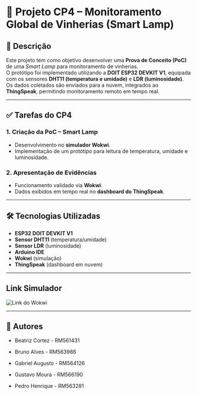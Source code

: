 # 🍷 Projeto CP4 – Monitoramento Global de Vinherias (Smart Lamp)

## 📌 Descrição
Este projeto tem como objetivo desenvolver uma **Prova de Conceito (PoC)** de uma *Smart Lamp* para monitoramento de vinherias.  
O protótipo foi implementado utilizando a **DOIT ESP32 DEVKIT V1**, equipada com os sensores **DHT11 (temperatura e umidade)** e **LDR (luminosidade)**.  
Os dados coletados são enviados para a nuvem, integrados ao **ThingSpeak**, permitindo monitoramento remoto em tempo real.

---

## ✅ Tarefas do CP4

### 1. Criação da PoC – Smart Lamp
- Desenvolvimento no **simulador Wokwi**.  
- Implementação de um protótipo para leitura de temperatura, umidade e luminosidade.

### 2. Apresentação de Evidências
- Funcionamento validado via **Wokwi**.  
- Dados exibidos em tempo real no **dashboard do ThingSpeak**.

---

## 🛠️ Tecnologias Utilizadas
- **ESP32 DOIT DEVKIT V1**
- **Sensor DHT11** (temperatura/umidade)
- **Sensor LDR** (luminosidade)
- **Arduino IDE**
- **Wokwi** (simulação)
- **ThingSpeak** (dashboard em nuvem)

---

## Link Simulador 

![Link do Wokwi](https://wokwi.com/projects/440942671621182465)

---

## 👥 Autores  
 
- Beatriz Cortez - RM561431
 
- Bruno Alves - RM563986
 
- Gabriel Augusto - RM564126
 
- Gustavo Moura - RM566190
 
- Pedro Henrique - RM563281

